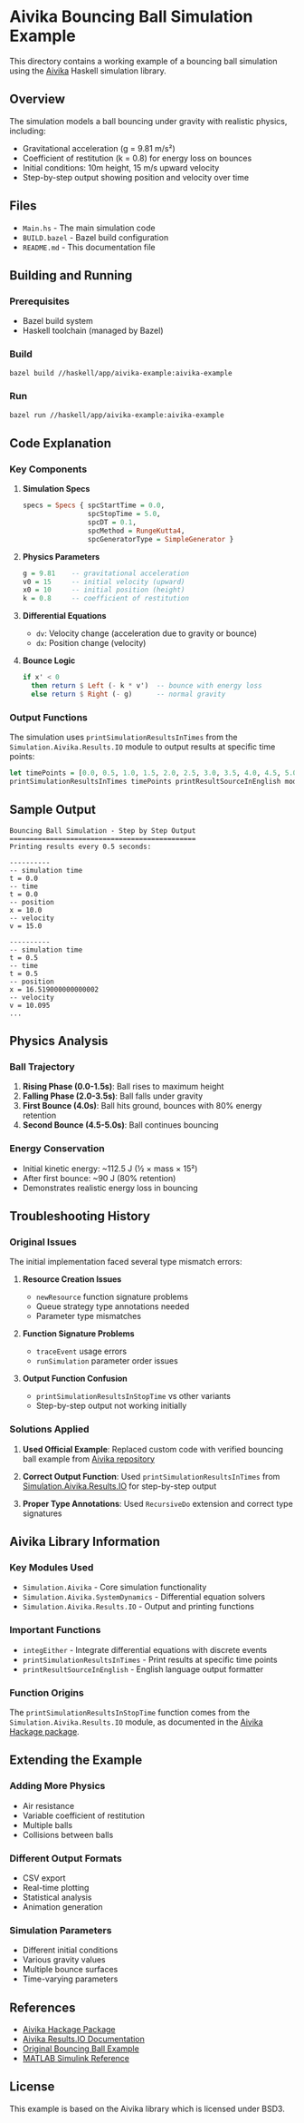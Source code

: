 # Aivika Bouncing Ball Simulation Example

This directory contains a working example of a bouncing ball simulation using the [Aivika](https://hackage.haskell.org/package/aivika) Haskell simulation library.

## Overview

The simulation models a ball bouncing under gravity with realistic physics, including:
- Gravitational acceleration (g = 9.81 m/s²)
- Coefficient of restitution (k = 0.8) for energy loss on bounces
- Initial conditions: 10m height, 15 m/s upward velocity
- Step-by-step output showing position and velocity over time

## Files

- `Main.hs` - The main simulation code
- `BUILD.bazel` - Bazel build configuration
- `README.md` - This documentation file

## Building and Running

### Prerequisites

- Bazel build system
- Haskell toolchain (managed by Bazel)

### Build

```bash
bazel build //haskell/app/aivika-example:aivika-example
```

### Run

```bash
bazel run //haskell/app/aivika-example:aivika-example
```

## Code Explanation

### Key Components

1. **Simulation Specs**
   ```haskell
   specs = Specs { spcStartTime = 0.0,
                   spcStopTime = 5.0,
                   spcDT = 0.1,
                   spcMethod = RungeKutta4,
                   spcGeneratorType = SimpleGenerator }
   ```

2. **Physics Parameters**
   ```haskell
   g = 9.81    -- gravitational acceleration
   v0 = 15     -- initial velocity (upward)
   x0 = 10     -- initial position (height)
   k = 0.8     -- coefficient of restitution
   ```

3. **Differential Equations**
   - `dv`: Velocity change (acceleration due to gravity or bounce)
   - `dx`: Position change (velocity)

4. **Bounce Logic**
   ```haskell
   if x' < 0
     then return $ Left (- k * v')  -- bounce with energy loss
     else return $ Right (- g)      -- normal gravity
   ```

### Output Functions

The simulation uses `printSimulationResultsInTimes` from the `Simulation.Aivika.Results.IO` module to output results at specific time points:

```haskell
let timePoints = [0.0, 0.5, 1.0, 1.5, 2.0, 2.5, 3.0, 3.5, 4.0, 4.5, 5.0]
printSimulationResultsInTimes timePoints printResultSourceInEnglish model specs
```

## Sample Output

```
Bouncing Ball Simulation - Step by Step Output
==============================================
Printing results every 0.5 seconds:

----------
-- simulation time
t = 0.0
-- time
t = 0.0
-- position
x = 10.0
-- velocity
v = 15.0

----------
-- simulation time
t = 0.5
-- time
t = 0.5
-- position
x = 16.519000000000002
-- velocity
v = 10.095
...
```

## Physics Analysis

### Ball Trajectory

1. **Rising Phase (0.0-1.5s)**: Ball rises to maximum height
2. **Falling Phase (2.0-3.5s)**: Ball falls under gravity
3. **First Bounce (4.0s)**: Ball hits ground, bounces with 80% energy retention
4. **Second Bounce (4.5-5.0s)**: Ball continues bouncing

### Energy Conservation

- Initial kinetic energy: ~112.5 J (½ × mass × 15²)
- After first bounce: ~90 J (80% retention)
- Demonstrates realistic energy loss in bouncing

## Troubleshooting History

### Original Issues

The initial implementation faced several type mismatch errors:

1. **Resource Creation Issues**
   - `newResource` function signature problems
   - Queue strategy type annotations needed
   - Parameter type mismatches

2. **Function Signature Problems**
   - `traceEvent` usage errors
   - `runSimulation` parameter order issues

3. **Output Function Confusion**
   - `printSimulationResultsInStopTime` vs other variants
   - Step-by-step output not working initially

### Solutions Applied

1. **Used Official Example**: Replaced custom code with verified bouncing ball example from [Aivika repository](https://gitflic.ru/project/dsorokin/aivika/blob/raw?file=examples%2FBouncingBall.hs&commit=340421faefb6d66e32f267487d86a520400b8844)

2. **Correct Output Function**: Used `printSimulationResultsInTimes` from [Simulation.Aivika.Results.IO](https://hackage.haskell.org/package/aivika-6.1.1/docs/Simulation-Aivika-Results-IO.html) for step-by-step output

3. **Proper Type Annotations**: Used `RecursiveDo` extension and correct type signatures

## Aivika Library Information

### Key Modules Used

- `Simulation.Aivika` - Core simulation functionality
- `Simulation.Aivika.SystemDynamics` - Differential equation solvers
- `Simulation.Aivika.Results.IO` - Output and printing functions

### Important Functions

- `integEither` - Integrate differential equations with discrete events
- `printSimulationResultsInTimes` - Print results at specific time points
- `printResultSourceInEnglish` - English language output formatter

### Function Origins

The `printSimulationResultsInStopTime` function comes from the `Simulation.Aivika.Results.IO` module, as documented in the [Aivika Hackage package](https://hackage.haskell.org/package/aivika-6.1.1/docs/Simulation-Aivika-Results-IO.html).

## Extending the Example

### Adding More Physics

- Air resistance
- Variable coefficient of restitution
- Multiple balls
- Collisions between balls

### Different Output Formats

- CSV export
- Real-time plotting
- Statistical analysis
- Animation generation

### Simulation Parameters

- Different initial conditions
- Various gravity values
- Multiple bounce surfaces
- Time-varying parameters

## References

- [Aivika Hackage Package](https://hackage.haskell.org/package/aivika)
- [Aivika Results.IO Documentation](https://hackage.haskell.org/package/aivika-6.1.1/docs/Simulation-Aivika-Results-IO.html)
- [Original Bouncing Ball Example](https://gitflic.ru/project/dsorokin/aivika/blob/raw?file=examples%2FBouncingBall.hs&commit=340421faefb6d66e32f267487d86a520400b8844)
- [MATLAB Simulink Reference](http://www.mathworks.com/help/simulink/examples/simulation-of-a-bouncing-ball.html)

## License

This example is based on the Aivika library which is licensed under BSD3. 